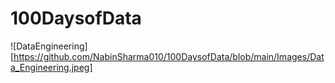 # 100DaysofData

![DataEngineering][https://github.com/NabinSharma010/100DaysofData/blob/main/Images/Data_Engineering.jpeg]
